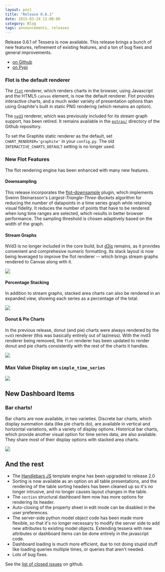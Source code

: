 ```yaml
---
layout: post
title: "Release 0.6.1"
date: 2015-03-24 12:00:00
category: Blog
tags: announcements, releases
---
```


Release 0.6.1 of Tessera is now available. This release brings a bunch
of new features, refinement of existing features, and a ton of bug
fixes and general improvements.

* [on Github](https://github.com/urbanairship/tessera/releases/tag/v0.6.1)
* [on Pypi](https://pypi.python.org/pypi/tessera/0.6.1)


### Flot is the default renderer


The [`flot`](http://www.flotcharts.org/) renderer, which renders charts in the browser, using Javascript and the HTML5 `canvas` element, is now the default renderer. Flot provides interactive charts, and a much wider variety of presentation options than using Graphite's built in static PNG rendering (which remains an option).

The [`nvd3`](http://nvd3.org/) renderer, which was previously included for its stream graph support, has been retired. It remains available in the [`extras/`](https://github.com/urbanairship/tessera/tree/master/extras) directory of the Github repository.

To set the Graphite static renderer as the default, set `CHART_RENDERER='graphite'` in your `config.py`. The old `INTERACTIVE_CHARTS_DEFAULT` setting is no longer used.

### New Flot Features

The flot rendering engine has been enhanced with many new features.

#### Downsampling

This release incorporates the [flot-downsample](https://github.com/sveinn-steinarsson/flot-downsample/) plugin, which implements Sveinn Steinarsson's _Largest-Triangle-Three-Buckets_ algorithm for reducing the number of datapoints in a time series graph while retaining visual fidelity. It reduces the number of points that have to be rendered when long time ranges are selected, which results in better browser performance. The sampling threshold is chosen adaptively based on the width of the graph.

#### Stream Graphs

NVd3 is no longer included in the core build, but [d3js](http://d3js.org/) remains, as it provides convenient and comprehesive numeric formatting. Its stack layout is now being leveraged to improve the flot renderer -- which brings stream graphs rendered to Canvas along with it.

![]({{site.baseurl}}/images/0.6/stream-graph.png)

#### Percentage Stacking

In addition to stream graphs, stacked area charts can also be rendered in an expanded view, showing each series as a percentage of the total.

![]({{site.baseurl}}/images/0.6/percentage-stacking.png)

#### Donut & Pie Charts

In the previous release, donut (and pie) charts were always rendered by the `nvd3` renderer (this was basically entirely out of laziness). With the nvd3 renderer being removed, the `flot` renderer has been updated to render donut and pie charts consistently with the rest of the charts it handles.

![]({{site.baseurl}}/images/0.6/donuts.png)

### Max Value Display on `simple_time_series`

![]({{site.baseurl}}/images/0.6/max-value.png)

## New Dashboard Items

### Bar charts!

Bar charts are now available, in two varieties. Discrete bar charts, which display summation data (like pie charts do), are available in vertical and horizontal variations, with a variety of display options. Historical bar charts, which provide another visual option for time series data, are also available. They share most of their display options with stacked area charts.

![]({{site.baseurl}}/images/0.6/bars.png)

## And the rest

* The [Handlebars JS](http://handlebarsjs.com/) template engine has been upgraded to release 2.0
* Sorting is now available as an option on all table presentations, and the rendering of the table sorting headers has been cleaned up so it's no longer intrusive, and no longer causes layout changes in the table.
* The `section` structural dashboard item now has more options for rendering its header.
* Auto-closing of the property sheet in edit mode can be disabled in the user preferences.
* The server-side python model object code has been made more flexible, so that it's no longer necessary to modify the server side to add new attributes to existing model objects. Extending tessera with new attributes or dashboard items can be done entirely in the javascript code.
* Dashboard loading is much more efficient, due to not doing stupid stuff like loading queries multiple times, or queries that aren't needed.
* Lots of bug fixes.

See the
[list of closed issues](https://github.com/urbanairship/tessera/issues?q=milestone%3A%22Release+0.6%22+is%3Aclosed)
on github.
